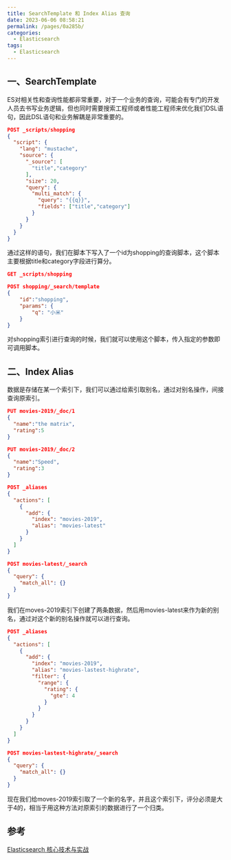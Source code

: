 ```yaml
---
title: SearchTemplate 和 Index Alias 查询
date: 2023-06-06 08:58:21
permalink: /pages/0a285b/
categories:
  - Elasticsearch
tags:
  - Elasticsearch
---
```


## 一、SearchTemplate

ES对相关性和查询性能都非常重要，对于一个业务的查询，可能会有专门的开发人员去书写业务逻辑，但也同时需要搜索工程师或者性能工程师来优化我们DSL语句，因此DSL语句和业务解耦是非常重要的。

```json
POST _scripts/shopping
{
  "script": {
    "lang": "mustache",
    "source": {
      "_source": [
        "title","category"
      ],
      "size": 20,
      "query": {
        "multi_match": {
          "query": "{{q}}",
          "fields": ["title","category"]
        }
      }
    }
  }
}
```

通过这样的语句，我们在脚本下写入了一个id为shopping的查询脚本，这个脚本主要根据title和category字段进行算分。

```json
GET _scripts/shopping

POST shopping/_search/template
{
    "id":"shopping",
    "params": {
        "q": "小米"
    }
}
```

对shopping索引进行查询的时候，我们就可以使用这个脚本，传入指定的参数即可调用脚本。

## 二、Index Alias

数据是存储在某一个索引下，我们可以通过给索引取别名，通过对别名操作，间接查询原索引。

```json
PUT movies-2019/_doc/1
{
  "name":"the matrix",
  "rating":5
}

PUT movies-2019/_doc/2
{
  "name":"Speed",
  "rating":3
}

POST _aliases
{
  "actions": [
    {
      "add": {
        "index": "movies-2019",
        "alias": "movies-latest"
      }
    }
  ]
}

POST movies-latest/_search
{
  "query": {
    "match_all": {}
  }
}
```

我们在moves-2019索引下创建了两条数据，然后用movies-latest来作为新的别名，通过对这个新的别名操作就可以进行查询。

```json
POST _aliases
{
  "actions": [
    {
      "add": {
        "index": "movies-2019",
        "alias": "movies-lastest-highrate",
        "filter": {
          "range": {
            "rating": {
              "gte": 4
            }
          }
        }
      }
    }
  ]
}

POST movies-lastest-highrate/_search
{
  "query": {
    "match_all": {}
  }
}
```

现在我们给moves-2019索引取了一个新的名字，并且这个索引下，评分必须是大于4的，相当于用这种方法对原索引的数据进行了一个归类。

## 参考

[Elasticsearch 核心技术与实战](https://time.geekbang.org/course/intro/100030501?tab=catalog)